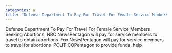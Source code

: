 ```yaml
---
categories: a
title: "Defense Department To Pay For Travel For Female Service Members Seeking Abortions  NBC News"
---
```

Defense Department To Pay For Travel For Female Service Members Seeking Abortions&nbsp;&nbsp;NBC NewsPentagon will pay for service members to travel to obtain abortions&nbsp;&nbsp;Fox NewsPentagon will pay for service members to travel for abortions&nbsp;&nbsp;POLITICOPentagon to provide funds, help